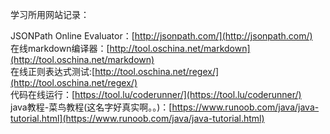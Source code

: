 学习所用网站记录：  

JSONPath Online Evaluator：[http://jsonpath.com/](http://jsonpath.com/)  
在线markdown编译器：[http://tool.oschina.net/markdown](http://tool.oschina.net/markdown)  
在线正则表达式测试:[http://tool.oschina.net/regex/](http://tool.oschina.net/regex/)  
代码在线运行：[https://tool.lu/coderunner/](https://tool.lu/coderunner/)  
java教程-菜鸟教程(这名字好真实啊。。)：[https://www.runoob.com/java/java-tutorial.html](https://www.runoob.com/java/java-tutorial.html)